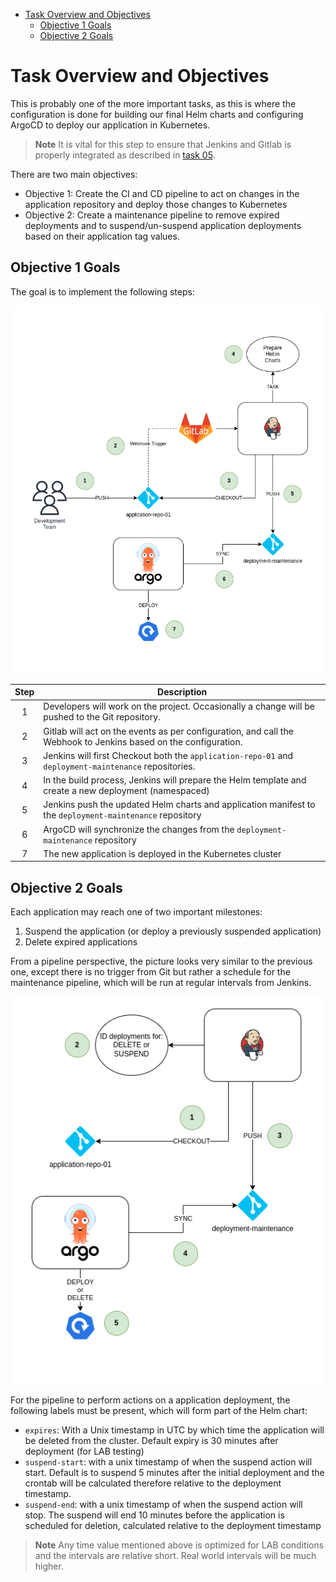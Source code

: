 
- [Task Overview and Objectives](#task-overview-and-objectives)
  - [Objective 1 Goals](#objective-1-goals)
  - [Objective 2 Goals](#objective-2-goals)


# Task Overview and Objectives

This is probably one of the more important tasks, as this is where the configuration is done for building our final Helm charts and configuring ArgoCD to deploy our application in Kubernetes.

> **Note**
> It is vital for this step to ensure that Jenkins and Gitlab is properly integrated as described in [task 05](./task_05_integrate_jenkins_and_gitlab.md).

There are two main objectives:

* Objective 1: Create the CI and CD pipeline to act on changes in the application repository and deploy those changes to Kubernetes
* Objective 2: Create a maintenance pipeline to remove expired deployments and to suspend/un-suspend application deployments based on their application tag values.

## Objective 1 Goals

The goal is to implement the following steps:

![CI/CD Steps](lab_setup-CI_and_CD_Steps.png)

| Step | Description                                                                                                             |
|:----:|-------------------------------------------------------------------------------------------------------------------------|
| 1    | Developers will work on the project. Occasionally a change will be pushed to the Git repository.                        |
| 2    | Gitlab will act on the events as per configuration, and call the Webhook to Jenkins based on the configuration.         |
| 3    | Jenkins will first Checkout both the `application-repo-01` and `deployment-maintenance` repositories.                   |
| 4    | In the build process, Jenkins will prepare the Helm template and create a new deployment (namespaced)                   |
| 5    | Jenkins push the updated Helm charts and application manifest to the `deployment-maintenance` repository                |
| 6    | ArgoCD will synchronize the changes from the `deployment-maintenance` repository                                        |
| 7    | The new application is deployed in the Kubernetes cluster                                                               |

## Objective 2 Goals

Each application may reach one of two important milestones:

1. Suspend the application (or deploy a previously suspended application)
2. Delete expired applications

From a pipeline perspective, the picture looks very similar to the previous one, except there is no trigger from Git but rather a schedule for the maintenance pipeline, which will be run at regular intervals from Jenkins.

![Maintenance Pipeline](lab_setup-Maintenance_Pipeline.png)

For the pipeline to perform actions on a application deployment, the following labels must be present, which will form part of the Helm chart:

* `expires`: With a Unix timestamp in UTC by which time the application will be deleted from the cluster. Default expiry is 30 minutes after deployment (for LAB testing)
* `suspend-start`: with a unix timestamp of when the suspend action will start. Default is to suspend 5 minutes after the initial deployment and the crontab will be calculated therefore relative to the deployment timestamp.
* `suspend-end`: with a unix timestamp of when the suspend action will stop. The suspend will end 10 minutes before the application is scheduled for deletion, calculated relative to the deployment timestamp

> **Note**
> Any time value mentioned above is optimized for LAB conditions and the intervals are relative short. Real world intervals will be much higher.


